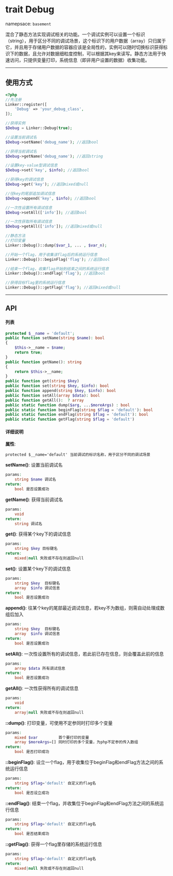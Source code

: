 # trait Debug
namepsace: `basement`

混合了静态方法实现调试相关的功能。一个调试实例可以设置一个标识（string），用于区分不同的调试场景，这个标识下的用户数据（array）只归属于它，并且用于存储用户数据的容器应该是全局性的，实例可以随时切换标识获得标识下的数据，且允许对数据细粒度控制，可以根据其key来读写。静态方法用于快速访问，只提供变量打印，系统信息（即非用户设置的数据）收集功能。

---



## 使用方式

~~~php
<?php
//先注册
Linker::register([
    'Debug' => 'your_debug_class',
]);

//获得实例
$Debug = Linker::Debug(true);

//设置当前调试名
$Debug->setName('debug_name'); //返回bool

//获得当前调试名
$Debug->getName('debug_name'); //返回string

//设置key-value型调试信息
$Debug->set('key', $info); //返回bool

//获得key的调试信息
$Debug->get('key'); //返回mixed或null

//往key的尾部追加调试信息
$Debug->append('key', $info); //返回bool

//一次性设置所有调试信息
$Debug->setAll(['info']); //返回bool

//一次性获取所有调试信息
$Debug->getAll(['info']); //返回mixed或null

//静态方法
//打印变量
Linker::Debug()::dump($var_1, ... , $var_n);

//开始一个flag，用于收集该flag后的系统运行信息
Linker::Debug()::beginFlag('flag'); //返回bool

//结束一个flag，收集flag开始到结束之间的系统运行信息
Linker::Debug()::endFlag('flag'); //返回bool

//获得目标flag里的系统运行信息
Linker::Debug()::getFlag('flag'); //返回mixed或null
~~~

---



## API

#### 列表
~~~php
protected $__name = 'default';
public function setName(string $name): bool
{
    $this->__name = $name;
    return true;
}
public function getName(): string
{
    return $this->__name;
}
public function get(string $key)
public function set(string $key, $info): bool
public function append(string $key, $info): bool
public function setAll(array $data): bool
public function getAll():  ? array
public static function dump($arg, ...$moreArgs) : bool
public static function beginFlag(string $flag = 'default'): bool
public static function endFlag(string $flag = 'default'): bool
public static function getFlag(string $flag = 'default')
~~~

#### 详细说明
**属性**:
```
protected $__name='default' 当前调试的标识名称，用于区分不同的调试场景
```

**setName()**: 设置当前调试名
```php
params:
    string $name 调试名
return:
    bool 是否设置成功
```

**getName()**: 获得当前调试名
```php
params:
    void
return:
    string 调试名
```

**get()**: 获得某个key下的调试信息
```php
params:
    string $key 目标键名
return:
    mixed|null 失败或不存在则返回null
```

**set()**: 设置某个key下的调试信息
```php
params:
    string $key  目标键名
    array  $info 调试信息
return:
    bool 是否设置成功
```

**append()**: 往某个key的尾部最近调试信息，若key不为数组，则需自动处理成数组后加入
```php
params:
    string $key  目标键名
    array  $info 调试信息
return:
    bool 是否设置成功
```

**setAll()**: 一次性设置所有的调试信息，若此前已存在信息，则会覆盖此前的信息
```php
params:
    array $data 所有调试信息
return:
    bool 是否设置成功
```

**getAll()**: 一次性获得所有的调试信息
```php
params:
    void
return:
    array|null 失败或不存在则返回null
```

**::dump()**: 打印变量，可使用不定参同时打印多个变量
```php
params:
    mixed $var         首个要打印的变量
    array $moreArgs=[] 同时打印的多个变量，为php不定参的传入数组
return:
    bool 是否打印成功
```

**::beginFlag()**: 设立一个flag，用于收集位于beginFlag和endFlag方法之间的系统运行信息
```php
params:
    string $flag='default' 自定义的flag名
return:
    bool 是否设立成功
```

**::endFlag()**: 结束一个flag，并收集位于beginFlag和endFlag方法之间的系统运行信息
```php
params:
    string $flag='default' 自定义的flag名
return:
    bool 是否结束成功
```

**::getFlag()**: 获得一个flag里存储的系统运行信息
```php
params:
    string $flag='default' 自定义的flag名
return:
    mixed|null 失败或不存在则返回null
```